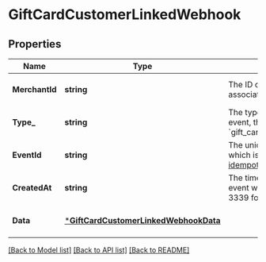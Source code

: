 # GiftCardCustomerLinkedWebhook

## Properties
Name | Type | Description | Notes
------------ | ------------- | ------------- | -------------
**MerchantId** | **string** | The ID of the Square seller associated with the event. | [optional] [default to null]
**Type_** | **string** | The type of event. For this event, the value is &#x60;gift_card.customer_linked&#x60;. | [optional] [default to null]
**EventId** | **string** | The unique ID of the event, which is used for  [idempotency support](https://developer.squareup.com/docs/webhooks/step4manage#webhooks-best-practices). | [optional] [default to null]
**CreatedAt** | **string** | The timestamp of when the event was created, in RFC 3339 format. | [optional] [default to null]
**Data** | [***GiftCardCustomerLinkedWebhookData**](GiftCardCustomerLinkedWebhookData.md) |  | [optional] [default to null]

[[Back to Model list]](../README.md#documentation-for-models) [[Back to API list]](../README.md#documentation-for-api-endpoints) [[Back to README]](../README.md)

